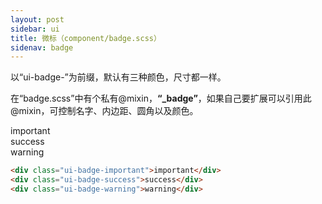 ```yaml
---
layout: post
sidebar: ui
title: 微标（component/badge.scss）
sidenav: badge
---
```


以“ui-badge-”为前缀，默认有三种颜色，尺寸都一样。

在“badge.scss”中有个私有@mixin，**“_badge”**，如果自己要扩展可以引用此@mixin，可控制名字、内边距、圆角以及颜色。

<div class="demo-border">
  <div class="ui-badge-important">important</div>
  <div class="ui-badge-success">success</div>
  <div class="ui-badge-warning">warning</div>
</div>

```html
<div class="ui-badge-important">important</div>
<div class="ui-badge-success">success</div>
<div class="ui-badge-warning">warning</div>
```
